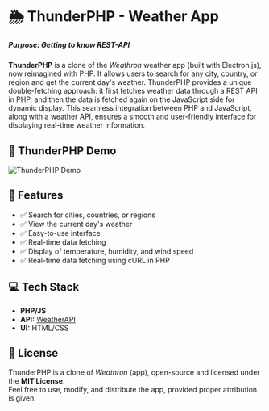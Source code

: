 # 🌦 ThunderPHP - Weather App
##### **Purpose: Getting to know REST-API**

**ThunderPHP** is a clone of the *Weathron* weather app (built with Electron.js), now reimagined with PHP. It allows users to search for any city, country, or region and get the current day's weather. ThunderPHP provides a unique double-fetching approach: it first fetches weather data through a REST API in PHP, and then the data is fetched again on the JavaScript side for dynamic display. This seamless integration between PHP and JavaScript, along with a weather API, ensures a smooth and user-friendly interface for displaying real-time weather information.

## 📸 ThunderPHP Demo
![ThunderPHP Demo](public/Images/preview-ezgif.com-speed.gif)

## 🔹 Features
- ✅ Search for cities, countries, or regions  
- ✅ View the current day's weather  
- ✅ Easy-to-use interface  
- ✅ Real-time data fetching  
- ✅ Display of temperature, humidity, and wind speed  
- ✅ Real-time data fetching using cURL in PHP

## 💻 Tech Stack 
- **PHP/JS**
- **API:** [WeatherAPI](https://www.weatherapi.com/)  
- **UI:** HTML/CSS

## 📜 License  
ThunderPHP is a clone of *Weathron* (app), open-source and licensed under the **MIT License**.  
Feel free to use, modify, and distribute the app, provided proper attribution is given.
